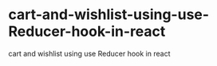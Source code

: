 # cart-and-wishlist-using-use-Reducer-hook-in-react
cart and wishlist using use Reducer hook in react
